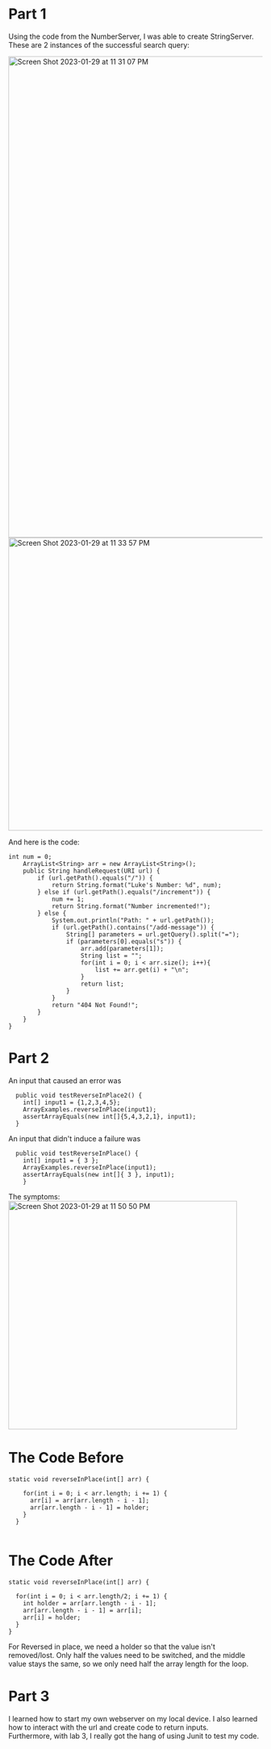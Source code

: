 # Part 1  
Using the code from the NumberServer, I was able to create StringServer. 
These are 2 instances of the successful search query: 

<img width="954" alt="Screen Shot 2023-01-29 at 11 31 07 PM" src="https://user-images.githubusercontent.com/122496000/215415838-513803f7-fedd-48da-b90d-c527682953c5.png">

<img width="581" alt="Screen Shot 2023-01-29 at 11 33 57 PM" src="https://user-images.githubusercontent.com/122496000/215415885-37ad2f48-f6fb-40ce-ac17-0b22f4573b0c.png">

And here is the code:  
``` 
int num = 0;
    ArrayList<String> arr = new ArrayList<String>();
    public String handleRequest(URI url) {
        if (url.getPath().equals("/")) {
            return String.format("Luke's Number: %d", num);
        } else if (url.getPath().equals("/increment")) {
            num += 1;
            return String.format("Number incremented!");
        } else {
            System.out.println("Path: " + url.getPath());
            if (url.getPath().contains("/add-message")) {
                String[] parameters = url.getQuery().split("=");
                if (parameters[0].equals("s")) {
                    arr.add(parameters[1]);
                    String list = "";
                    for(int i = 0; i < arr.size(); i++){
                        list += arr.get(i) + "\n";
                    }
                    return list;
                }
            }
            return "404 Not Found!";
        }
    }
}
```

# Part 2  
An input that caused an error was <br/>

```   
  public void testReverseInPlace2() {
    int[] input1 = {1,2,3,4,5};
    ArrayExamples.reverseInPlace(input1);
    assertArrayEquals(new int[]{5,4,3,2,1}, input1);
  }
```  
 
  An input that didn't induce a failure was <br />
  
``` 
  public void testReverseInPlace() {
    int[] input1 = { 3 };
    ArrayExamples.reverseInPlace(input1);
    assertArrayEquals(new int[]{ 3 }, input1);
	} 
```
	

  The symptoms: <br />
  <img width="453" alt="Screen Shot 2023-01-29 at 11 50 50 PM" src="https://user-images.githubusercontent.com/122496000/215418453-4a5c1914-5327-45cf-9e11-36131334b76b.png">  <br />
  
# The Code Before  

``` 
static void reverseInPlace(int[] arr) {
    
    for(int i = 0; i < arr.length; i += 1) {
      arr[i] = arr[arr.length - i - 1];
      arr[arr.length - i - 1] = holder;
    }
  }
  
  ```
  
  # The Code After 
  
  ``` 
  static void reverseInPlace(int[] arr) {
   
    for(int i = 0; i < arr.length/2; i += 1) {
      int holder = arr[arr.length - i - 1];
      arr[arr.length - i - 1] = arr[i];
      arr[i] = holder;
    }
  } 
  ```  
  
For Reversed in place, we need a holder so that the value isn't removed/lost. 
Only half the values need to be switched, and the middle value stays the same, so we
only need half the array length for the loop. <br />

# Part 3  
I learned how to start my own webserver on my local device. I also learned how to interact with the url and create code to return inputs.  
Furthermore, with lab 3, I really got the hang of using Junit to test my code. 



